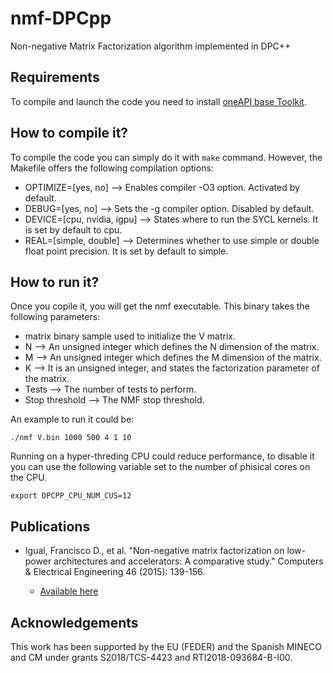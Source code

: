 # nmf-DPCpp
Non-negative Matrix Factorization algorithm implemented in DPC++

## Requirements
To compile and launch the code you need to install [oneAPI base Toolkit](https://software.intel.com/content/www/us/en/develop/tools/oneapi.html).

## How to compile it?
To compile the code you can simply do it with `make` command. However, the Makefile offers the following compilation options:

* OPTIMIZE=[yes, no] --> Enables compiler -O3 option. Activated by default.
* DEBUG=[yes, no] --> Sets the -g compiler option. Disabled by default.
* DEVICE=[cpu, nvidia, igpu] --> States where to run the SYCL kernels. It is set by default to cpu.
* REAL=[simple, double] --> Determines whether to use simple or double float point precision. It is set by default to simple.

## How to run it?
Once you copile it, you will get the nmf executable. This binary takes the following parameters:

* matrix binary sample used to initialize the V matrix.
* N --> An unsigned integer which defines the N dimension of the matrix.
* M --> An unsigned integer which defines the M dimension of the matrix.
* K --> It is an unsigned integer, and states the factorization parameter of the matrix.
* Tests --> The number of tests to perform.
* Stop threshold --> The NMF stop threshold.

An example to run it could be:

`./nmf V.bin 1000 500 4 1 10`

Running on a hyper-threding CPU could reduce performance, to disable it you can use the following variable set to the number of phisical cores on the CPU.

`export DPCPP_CPU_NUM_CUS=12`

## Publications

* Igual, Francisco D., et al. "Non-negative matrix factorization on low-power architectures and accelerators: A comparative study." Computers & Electrical Engineering 46 (2015): 139-156.

    * [Available here](https://www.sciencedirect.com/science/article/abs/pii/S0045790615001287)

## Acknowledgements

This work has been supported by the EU (FEDER) and the Spanish MINECO and CM under grants S2018/TCS-4423 and RTI2018-093684-B-I00.